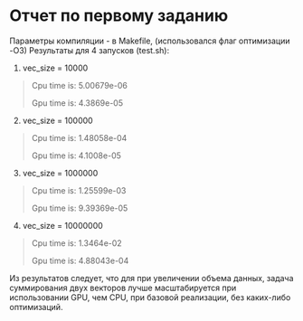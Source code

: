 # Отчет по первому заданию

Параметры компиляции - в Makefile, (использовался флаг оптимизации -O3)
Результаты для 4 запусков (test.sh):
1. vec_size = 10000
> Cpu time is: 5.00679e-06
>
> Gpu time is: 4.3869e-05
2. vec_size = 100000
> Cpu time is: 1.48058e-04
>
> Gpu time is: 4.1008e-05
3. vec_size = 1000000
> Cpu time is: 1.25599e-03
>
> Gpu time is: 9.39369e-05
4. vec_size = 10000000
> Cpu time is: 1.3464e-02
>
> Gpu time is: 4.88043e-04

Из результатов следует, что для при увеличении объема данных, задача суммирования двух векторов лучше масштабируется при использовании GPU, чем CPU, при базовой реализации, без каких-либо оптимизаций.
